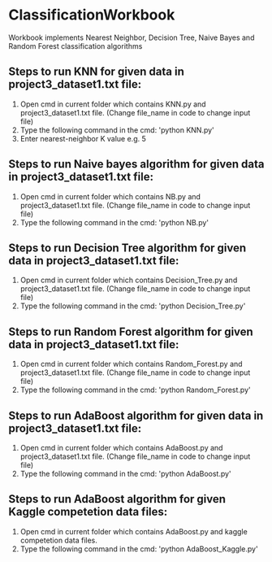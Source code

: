 # ClassificationWorkbook
Workbook implements Nearest Neighbor, Decision Tree, Naive Bayes and Random Forest classification algorithms 

## Steps to run KNN for given data in project3_dataset1.txt file:
  1. Open cmd in current folder which contains KNN.py and project3_dataset1.txt file. (Change file_name in code to change input file)
  2. Type the following command in the cmd:
		'python KNN.py'
  3. Enter nearest-neighbor K value
	e.g. 5

## Steps to run Naive bayes algorithm for given data in project3_dataset1.txt file:
  1. Open cmd in current folder which contains NB.py and project3_dataset1.txt file. (Change file_name in code to change input file)
  2. Type the following command in the cmd:
		'python NB.py'
		
## Steps to run Decision Tree algorithm for given data in project3_dataset1.txt file:
  1. Open cmd in current folder which contains Decision_Tree.py and project3_dataset1.txt file. (Change file_name in code to change input file)
  2. Type the following command in the cmd:
		'python Decision_Tree.py'
		
## Steps to run Random Forest algorithm for given data in project3_dataset1.txt file:
  1. Open cmd in current folder which contains Random_Forest.py and project3_dataset1.txt file. (Change file_name in code to change input file)
  2. Type the following command in the cmd:
		'python Random_Forest.py'
		
## Steps to run AdaBoost algorithm for given data in project3_dataset1.txt file:
  1. Open cmd in current folder which contains AdaBoost.py and project3_dataset1.txt file. (Change file_name in code to change input file)
  2. Type the following command in the cmd:
		'python AdaBoost.py'
		
## Steps to run AdaBoost algorithm for given Kaggle competetion data files:
  1. Open cmd in current folder which contains AdaBoost.py and kaggle competetion data files.
  2. Type the following command in the cmd:
		'python AdaBoost_Kaggle.py'
